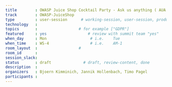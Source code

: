 ```yaml
---
title        : OWASP Juice Shop Cocktail Party - Ask us anything ( AUA )
track        : OWASP-JuiceShop
type         : user-session      # working-session, user-session, product-session
technology   :
topics       :                  # for example ["GDPR"]
featured     : yes                  # review with summit team "yes"
when_day     : Mon                   # i.e.    Tue
when_time    : WS-4                  # i.e.    AM-1
room_layout  :                  #
room_id      :
session_slack:
status       : draft              # draft, review-content, done
description  :
organizers   : Bjoern Kimminich, Jannik Hollenbach, Timo Pagel
participants :
---
```


<!--(add intro)

## WHY

(...)

## What

(...)

## Outcomes

(...)

## References

(...)


## Previous-->
